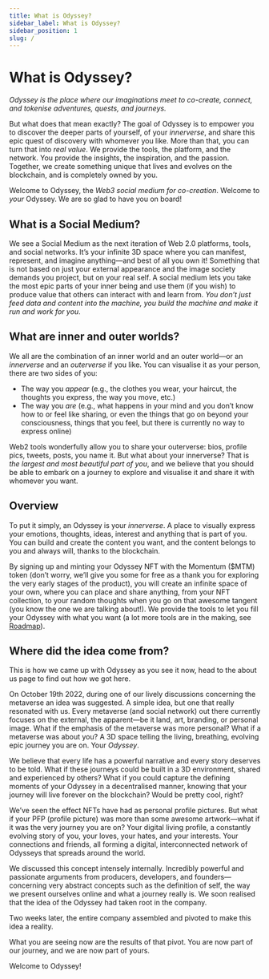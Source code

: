 ```yaml
---
title: What is Odyssey?
sidebar_label: What is Odyssey?
sidebar_position: 1
slug: /
---
```

# What is Odyssey?
*Odyssey is the place where our imaginations meet to co-create, connect, and tokenise adventures, quests, and journeys.*

But what does that mean exactly? The goal of Odyssey is to empower you to discover the deeper parts of yourself, of your *innerverse*, and share this epic quest of discovery with whomever you like. More than that, you can turn that into *real value*. We provide the tools, the platform, and the network. You provide the insights, the inspiration, and the passion. Together, we create something unique that lives and evolves on the blockchain, and is completely owned by you.

Welcome to Odyssey, the *Web3 social medium for co-creation*. Welcome to *your* Odyssey. We are so glad to have you on board!
## What is a Social Medium?
We see a Social Medium as the next iteration of Web 2.0 platforms, tools, and social networks. It’s your infinite 3D space where you can manifest, represent, and imagine anything—and best of all you own it! Something that is not based on just your external appearance and the image society demands you project, but on your real self. A social medium lets you take the most epic parts of your inner being and use them (if you wish) to produce value that others can interact with and learn from. *You don’t just feed data and content into the machine, you build the machine and make it run and work for you*.
## What are inner and outer worlds?
We all are the combination of an inner world and an outer world—or an *innerverse* and an *outerverse* if you like. You can visualise it as your person, there are two sides of you:
- The way you *appear* (e.g., the clothes you wear, your haircut, the thoughts you express, the way you move, etc.)
- The way you *are* (e.g., what happens in your mind and you don’t know how to or feel like sharing, or even the things that go on beyond your consciousness, things that you feel, but there is currently no way to express online)

Web2 tools wonderfully allow you to share your outerverse: bios, profile pics, tweets, posts, you name it. But what about your innerverse? That is *the largest and most beautiful part of you*, and we believe that you should be able to embark on a journey to explore and visualise it and share it with whomever you want.
## Overview
To put it simply, an Odyssey is your *innerverse*. A place to visually express your emotions, thoughts, ideas, interest and anything that is part of you. You can build and create the content you want, and the content belongs to you and always will, thanks to the blockchain.

By signing up and minting your Odyssey NFT with the Momentum ($MTM) token (don’t worry, we’ll give you some for free as a thank you for exploring the very early stages of the product), you will create an infinite space of your own, where you can place and share anything, from your NFT collection, to your random thoughts when you go on that awesome tangent (you know the one we are talking about!). We provide the tools to let you fill your Odyssey with what you want (a lot more tools are in the making, see [Roadmap](what-is-odyssey/roadmap)).
## Where did the idea come from?
This is how we came up with Odyssey as you see it now, head to the about us page to find out how we got here.

On October 19th 2022, during one of our lively discussions concerning the metaverse an idea was suggested. A simple idea, but one that really resonated with us. Every metaverse (and social network) out there currently focuses on the external, the apparent—be it land,  art, branding, or personal image. What if the emphasis of the metaverse was more personal? What if a metaverse was about you? A 3D space telling the living, breathing, evolving epic journey you are on. Your *Odyssey*. 

We believe that every life has a powerful narrative and every story deserves to be told. What if these journeys could be built in a 3D environment, shared and experienced by others? What if you could capture the defining moments of your Odyssey in a decentralised manner, knowing that your journey will live forever on the blockchain? Would be pretty cool, right?  

We’ve seen the effect NFTs have had as personal profile pictures. But what if your PFP (profile picture) was more than some awesome artwork—what if it was the very journey you are on? Your digital living profile, a constantly evolving story of you, your loves, your hates, and your interests. Your connections and friends, all forming a digital, interconnected network of Odysseys that spreads around the world.

We discussed this concept intensely internally. Incredibly powerful and passionate arguments from producers, developers, and founders—concerning very abstract concepts such as the definition of self, the way we present ourselves online and what a journey really is. We soon realised that the idea of the Odyssey had taken root in the company.

Two weeks later, the entire company assembled and pivoted to make this idea a reality.

What you are seeing now are the results of that pivot. You are now part of our journey, and we are now part of yours.

Welcome to Odyssey!
